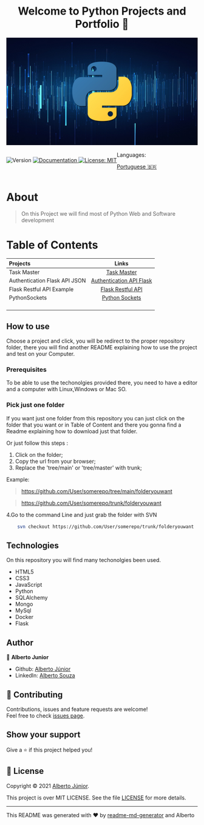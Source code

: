 <h1 align="center">Welcome to Python Projects and Portfolio 👋</h1>

![home](./resources/Logo.jpg)
<div style="display:flex" >
<div >
<p>
  <img alt="Version" src="https://img.shields.io/badge/version-1.0.1: Implementing Readme Files and Portuguese Language-blue.svg?cacheSeconds=2592000" />
  <a href="On Test" target="_blank">
    <img alt="Documentation" src="https://img.shields.io/badge/documentation-yes-brightgreen.svg" />
  </a>
  <a href="<img alt=&#34;GitHub&#34; src=&#34;https://img.shields.io/github/license/wayfiding/ROCKETSEAT?color=MIT&logo=MIT&logoColor=MIT&#34;>" target="_blank">
    <img alt="License: MIT" src="https://img.shields.io/badge/License-MIT-yellow.svg" />
  </a>
  
</p>
</div>

<div>
Languages:

[Portuguese :brazil:](README-ptbr.md)

</div>
</div>


# About 
> On this Project we will find most of Python Web and Software development

# Table of Contents

| Projects  |     Links     | 
|:----------|:-------------:|
|Task Master | [Task Master](https://github.com/Wayfiding/Python/tree/main/TaskMaster)  |
| Authentication Flask API JSON | [Authentication API Flask](https://github.com/Wayfiding/Python/tree/main/Authentication_Flask_API_JSON)       |  
| Flask Restful API Example |[Flask Restful API](https://github.com/Wayfiding/Python/tree/main/Flask_RESTFul_API_JSON)  |  
| PythonSockets | [Python Sockets](https://github.com/Wayfiding/Python/tree/main/Python-Sockets) | 
|  |  |
|  |  |  
|  |  |
|  |  |


## How to use

Choose a project and click, you will be redirect to the proper repository folder, there you will find another README explaining how to use the project and test on your Computer.

### **Prerequisites**
To be able to use the techonolgies provided there, you need to have a editor and a computer with Linux,Windows or Mac SO. 


### **Pick just one folder**
If you want just one folder from this repository you can just click on the folder that you want or in Table of Content and there you gonna find a Readme explaining how to download just that folder. 

Or just follow this steps :

1. Click on the folder;
2. Copy the url from your browser;
3. Replace the 'tree/main' or 'tree/master' with trunk;

Example: 
> https://github.com/User/somerepo/tree/main/folderyouwant
 
> https://github.com/User/somerepo/trunk/folderyouwant 

4.Go to the command Line and just grab the folder with SVN

```sh
    svn checkout https://github.com/User/somerepo/trunk/folderyouwant 
```



## Technologies

On this repository you will find many techonolgies been used.
- HTML5
- CSS3
- JavaScript
- Python
- SQLAlchemy
- Mongo
- MySql
- Docker
- Flask

## Author

👤 **Alberto Junior**

* Github: [Alberto Júnior](https://github.com/wayfiding)
* LinkedIn: [Alberto Souza](https://linkedin.com/in/alberto-souza)

## 🤝 Contributing

Contributions, issues and feature requests are welcome!<br />Feel free to check [issues page](Teste). 

## Show your support

Give a ⭐️ if this project helped you!

## 📝 License
Copyright © 2021 [Alberto Júnior](https://github.com/Wayfiding).<br />

This project is over MIT LICENSE. See the file [LICENSE](./LICENSE) for more details.

***
This README was generated with ❤️ by [readme-md-generator](https://github.com/kefranabg/readme-md-generator) and Alberto





